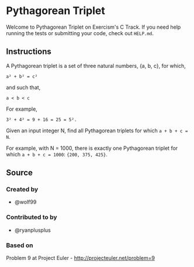 # Pythagorean Triplet

Welcome to Pythagorean Triplet on Exercism's C Track.
If you need help running the tests or submitting your code, check out `HELP.md`.

## Instructions

A Pythagorean triplet is a set of three natural numbers, {a, b, c}, for
which,

```text
a² + b² = c²
```

and such that,

```text
a < b < c
```

For example,

```text
3² + 4² = 9 + 16 = 25 = 5².
```

Given an input integer N, find all Pythagorean triplets for which `a + b + c = N`.

For example, with N = 1000, there is exactly one Pythagorean triplet for which `a + b + c = 1000`: `{200, 375, 425}`.

## Source

### Created by

- @wolf99

### Contributed to by

- @ryanplusplus

### Based on

Problem 9 at Project Euler - http://projecteuler.net/problem=9